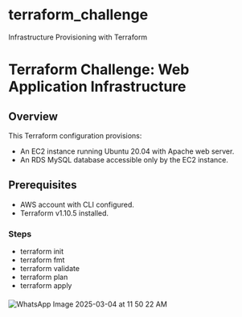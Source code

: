 # terraform_challenge
Infrastructure Provisioning with Terraform

# Terraform Challenge: Web Application Infrastructure

## Overview
This Terraform configuration provisions:
- An EC2 instance running Ubuntu 20.04 with Apache web server.
- An RDS MySQL database accessible only by the EC2 instance.

## Prerequisites
- AWS account with CLI configured.
- Terraform v1.10.5 installed.

### Steps
* terraform init
* terraform fmt
* terraform validate
* terraform plan 
* terraform apply 
####
![WhatsApp Image 2025-03-04 at 11 50 22 AM](https://github.com/user-attachments/assets/c3d56fc8-d0b2-4e1a-810c-56c52d5300fd)
